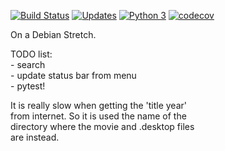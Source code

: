 [![Build Status](https://travis-ci.org/hpfn/movie_plist.svg?branch=master)](https://travis-ci.org/hpfn/movie_plist)
[![Updates](https://pyup.io/repos/github/hpfn/movie_plist/shield.svg)](https://pyup.io/repos/github/hpfn/movie_plist/)
[![Python 3](https://pyup.io/repos/github/hpfn/movie_plist/python-3-shield.svg)](https://pyup.io/repos/github/hpfn/movie_plist/)
[![codecov](https://codecov.io/gh/hpfn/movie_plist/branch/master/graph/badge.svg)](https://codecov.io/gh/hpfn/movie_plist)


On a Debian Stretch.

TODO list:<br> 
    - search<br>
    - update status bar from menu<br>
    - pytest!

It is really slow when getting the 'title year' <br>
from internet. So it is used the name of the <br>
directory where the movie and .desktop files <br>
are instead. 